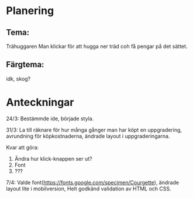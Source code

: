 # Planering

## Tema: 
Trähuggaren
Man klickar för att hugga ner träd coh få pengar på det sättet. 

## Färgtema: 
idk, skog?



# Anteckningar
24/3: Bestämmde ide, började styla. 

31/3: La till räknare för hur många gånger man har köpt en uppgradering, avrundning för köpkostnaderna, ändrade layout i uppgraderingarna. 

Kvar att göra: 
1. Ändra hur klick-knappen ser ut?
2. Font
3. ???

7/4: Valde font(https://fonts.google.com/specimen/Courgette), ändrade layout lite i mobilversion, 
Helt godkänd validation av HTML och CSS. 